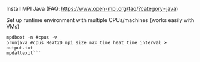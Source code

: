 Install MPI Java (FAQ: https://www.open-mpi.org/faq/?category=java)

Set up runtime environment with multiple CPUs/machines (works easily with VMs)

```javac Heat2D_mpi.java
mpdboot -n #cpus -v
prunjava #cpus Heat2D_mpi size max_time heat_time interval > output.txt
mpdallexit```

